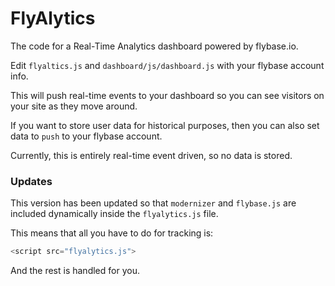# FlyAlytics

The code for a Real-Time Analytics dashboard powered by flybase.io.

Edit `flyaltics.js` and `dashboard/js/dashboard.js` with your flybase account info.

This will push real-time events to your dashboard so you can see visitors on your site as they move around.

If you want to store user data for historical purposes, then you can also set data to `push` to your flybase account.

Currently, this is entirely real-time event driven, so no data is stored.


### Updates

This version has been updated so that `modernizer` and `flybase.js` are included dynamically inside the `flyalytics.js` file.

This means that all you have to do for tracking is:

```javascript
<script src="flyalytics.js">
```

And the rest is handled for you.